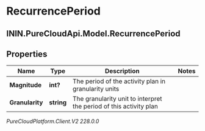# RecurrencePeriod

## ININ.PureCloudApi.Model.RecurrencePeriod

## Properties

|Name | Type | Description | Notes|
|------------ | ------------- | ------------- | -------------|
| **Magnitude** | **int?** | The period of the activity plan in granularity units | |
| **Granularity** | **string** | The granularity unit to interpret the period of this activity plan | |



_PureCloudPlatform.Client.V2 228.0.0_

